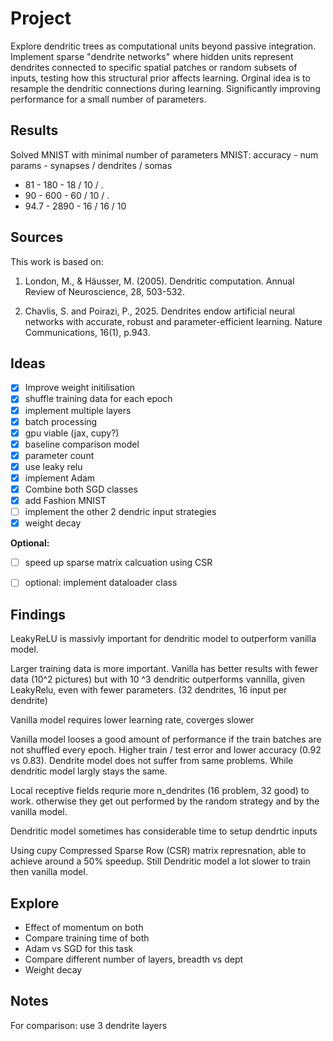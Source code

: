 # Project

Explore dendritic trees as computational units beyond passive integration.
Implement sparse "dendrite networks" where hidden units represent dendrites connected to
specific spatial patches or random subsets of inputs, testing how this structural prior affects
learning.
Orginal idea is to resample the dendritic connections during learning. Significantly improving performance for a small number of parameters.

## Results

Solved MNIST with minimal number of parameters
MNIST: 
accuracy - num params - synapses / dendrites / somas

- 81 - 180 - 18 / 10 / .
- 90 - 600 - 60 / 10 / .
- 94.7 - 2890 - 16 / 16 / 10



## Sources

This work is based on:

1. London, M., & Häusser, M. (2005). Dendritic computation. Annual Review of
Neuroscience, 28, 503-532.

2. Chavlis, S. and Poirazi, P., 2025. Dendrites endow artificial neural networks with
accurate, robust and parameter-efficient learning. Nature Communications, 16(1), p.943.



## Ideas

- [x] Improve weight initilisation
- [x] shuffle training data for each epoch
- [x] implement multiple layers
- [x] batch processing
- [x] gpu viable (jax, cupy?)
- [x] baseline comparison model
- [x] parameter count 
- [x] use leaky relu
- [x] implement Adam
- [x] Combine both SGD classes
- [x] add Fashion MNIST
- [ ] implement the other 2 dendric input strategies
- [x] weight decay

**Optional:**

- [ ] speed up sparse matrix calcuation using CSR
- [ ] optional: implement dataloader class


## Findings

LeakyReLU is massivly important for dendritic model to outperform vanilla model.

Larger training data is more important. Vanilla has better results with fewer data (10^2 pictures) but with 10 ^3 dendritic outperforms vannilla, given LeakyRelu, even with fewer parameters. (32 dendrites, 16 input per dendrite)

Vanilla model requires lower learning rate, coverges slower

Vanilla model looses a good amount of performance if the train batches are not shuffled every epoch. Higher train / test error and lower accuracy (0.92 vs 0.83). Dendrite model does not suffer from same problems. While dendritic model largly stays the same.

Local receptive fields requrie more n_dendrites (16 problem, 32 good) to work. otherwise they get out performed by the random strategy and by the vanilla model.

Dendritic model sometimes has considerable time to setup dendrtic inputs

Using cupy Compressed Sparse Row (CSR) matrix represnation, able to achieve around a 50% speedup. Still Dendritic model a lot slower to train then vanilla model. 

## Explore

- Effect of momentum on both
- Compare training time of both
- Adam vs SGD for this task
- Compare different number of layers, breadth vs dept
- Weight decay

## Notes

For comparison: use 3 dendrite layers

